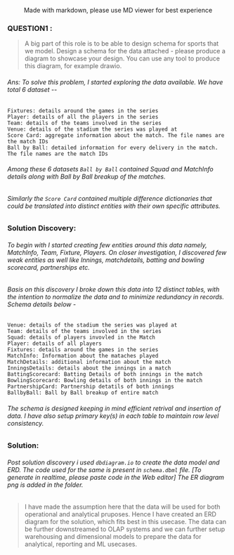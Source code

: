 <p style="text-align: center;">Made with markdown, please use MD viewer for best experience</p

---

### QUESTION1 :

>A big part of this role is to be able to design schema for sports that we model. Design a schema for the data attached - please produce a diagram to showcase your design. You can use any tool to produce this diagram, for example drawio.


###### Ans: To solve this problem, I started exploring the data available. We have total 6 dataset -- 

    Fixtures: details around the games in the series
    Player: details of all the players in the series
    Team: details of the teams involved in the series
    Venue: details of the stadium the series was played at
    Score Card: aggregate information about the match. The file names are the match IDs
    Ball by Ball: detailed information for every delivery in the match. The file names are the match IDs

###### Among these 6 datasets `Ball by Ball` contained Squad and MatchInfo details along with Ball by Ball breakup of the matches. 

###### Similarly the `Score Card` contained multiple difference dictionaries that could be translated into distinct entities with their own specific attributes. 


### Solution Discovery: 

###### To begin with I started creating few entities around this data namely, MatchInfo, Team, Fixture, Players. On closer investigation, I discovered few weak entities as well like Innings, matchdetails, batting and bowling scorecard, partnerships etc. 

###### Basis on this discovery I broke down this data into 12 distinct tables, with the intention to normalize the data and to minimize redundancy in records. Schema details below -  

    Venue: details of the stadium the series was played at
    Team: details of the teams involved in the series
    Squad: details of players invovled in the Match 
    Player: details of all players
    Fixtures: details around the games in the series
    MatchInfo: Information about the mataches played
    MatchDetails: additional information about the match
    InningsDetails: details about the innings in a match
    BattingScorecard: Batting Details of both innings in the match
    BowlingScorecard: Bowling details of both innings in the match
    PartnershipCard: Partnership detatils of both innings 
    BallbyBall: Ball by Ball breakup of entire match



###### The schema is designed keeping in mind efficient retrival and insertion of data. I have also setup primary key(s) in each table to maintain row level consistency.

### Solution: 


###### Post solution discovery i used `dbdiagram.io` to create the data model and ERD. The code used for the same is present in `schema.dbml` file. [To generate in realtime, please paste code in the Web editor] The ER diagram png is added in the folder.

> I have made the assumption here that the data will be used for both operational and analytical pruposes. Hence I have created an ERD diagram for the solution, which fits best in this usecase. The data can be further downstreamed to OLAP systems and we can further setup warehousing and dimensional models to prepare the data for analytical, reporting and ML usecases. 